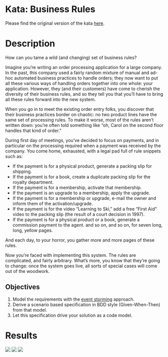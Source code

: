 # Kata: Business Rules

Please find the original version of the kata [here](http://codekata.com/kata/kata16-business-rules/).

# Description
How can you tame a wild (and changing) set of business rules?

Imagine you’re writing an order processing application for a large company. In the past, this company used a fairly random mixture of manual and ad-hoc automated business practices to handle orders; they now want to put all these various ways of handling orders together into one whole: your application. However, they (and their customers) have come to cherish the diversity of their business rules, and so they tell you that you’ll have to bring all these rules forward into the new system.

When you go in to meet the existing order entry folks, you discover that their business practices border on chaotic: no two product lines have the same set of processing rules. To make it worse, most of the rules aren’t written down: you’re often told something like “oh, Carol on the second floor handles that kind of order.”

During first day of meetings, you’ve decided to focus on payments, and in particular on the processing required when a payment was received by the company. You come home, exhausted, with a legal pad full of rule snippets such as:

* If the payment is for a physical product, generate a packing slip for shipping.
* If the payment is for a book, create a duplicate packing slip for the royalty department.
* If the payment is for a membership, activate that membership.
* If the payment is an upgrade to a membership, apply the upgrade.
* If the payment is for a membership or upgrade, e-mail the owner and inform them of the activation/upgrade.
* If the payment is for the video “Learning to Ski,” add a free “First Aid” video to the packing slip (the result of a court decision in 1997).
* If the payment is for a physical product or a book, generate a commission payment to the agent.
and so on, and so on, for seven long, long, yellow pages.

And each day, to your horror, you gather more and more pages of these rules.

Now you’re faced with implementing this system. The rules are complicated, and fairly arbitrary. What’s more, you know that they’re going to change: once the system goes live, all sorts of special cases will come out of the woodwork.

## Objectives

1. Model the requirements with the [event storming](https://www.eventstorming.com) approach.
2. Derive a scenario based specification in BDD style (Given-When-Then) from that model.
3. Let this specification drive your solution as a code model.

# Results
![](img/highlevel.png)
![](img/product_orders.png)
![](img/service_orders.png)
